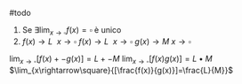 #todo
1. Se $\exists \lim_{x\rightarrow\square}{f(x)}=\square$ è unico
2. $f(x)\rightarrow L\ \ x\rightarrow\square$
$f(x)\rightarrow L\ \ x\rightarrow\square$
$g(x)\rightarrow M \ x\rightarrow\square$

$\lim_{x\rightarrow\square}{[f(x)+-g(x)]}=L+-M$
$\lim_{x\rightarrow\square}{[f(x)g(x)]}=L\bullet M$
$\lim_{x\rightarrow\square}{[\frac{f(x)}{g(x)}]=\frac{L}{M}}$